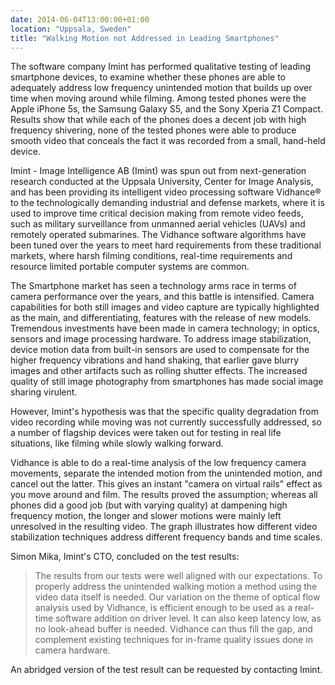 ```yaml
---
date: 2014-06-04T13:00:00+01:00
location: "Uppsala, Sweden"
title: "Walking Motion not Addressed in Leading Smartphones"
---
```

The software company Imint has performed qualitative testing of leading smartphone devices, to examine whether these phones are able to adequately address low frequency unintended motion that builds up over time when moving around while filming. Among tested phones were the Apple iPhone 5s, the Samsung Galaxy S5, and the Sony Xperia Z1 Compact. Results show that while each of the phones does a decent job with high frequency shivering, none of the tested phones were able to produce smooth video that conceals the fact it was recorded from a small, hand-held device.

Imint - Image Intelligence AB (Imint) was spun out from next-generation research conducted at the Uppsala University, Center for Image Analysis, and has been providing its intelligent video processing software Vidhance® to the technologically demanding industrial and defense markets, where it is used to improve time critical decision making from remote video feeds, such as military surveillance from unmanned aerial vehicles (UAVs) and remotely operated submarines. The Vidhance software algorithms have been tuned over the years to meet hard requirements from these traditional markets, where harsh filming conditions, real-time requirements and resource limited portable computer systems are common.

The Smartphone market has seen a technology arms race in terms of camera performance over the years, and this battle is intensified. Camera capabilities for both still images and video capture are typically highlighted as the main, and differentiating, features with the release of new models. Tremendous investments have been made in camera technology; in optics, sensors and image processing hardware. To address image stabilization, device motion data from built-in sensors are used to compensate for the higher frequency vibrations and hand shaking, that earlier gave blurry images and other artifacts such as rolling shutter effects. The increased quality of still image photography from smartphones has made social image sharing virulent.

However, Imint's hypothesis was that the specific quality degradation from video recording while moving was not currently successfully addressed, so a number of flagship devices were taken out for testing in real life situations, like filming while slowly walking forward.

Vidhance is able to do a real-time analysis of the low frequency camera movements, separate the intended motion from the unintended motion, and cancel out the latter. This gives an instant "camera on virtual rails" effect as you move around and film.
The results proved the assumption; whereas all phones did a good job (but with varying quality) at dampening high frequency motion, the longer and slower motions were mainly left unresolved in the resulting video.  The graph illustrates how different video stabilization techniques address different frequency bands and time scales.

Simon Mika, Imint's CTO, concluded on the test results:

>The results from our tests were well aligned with our expectations.  To properly address the unintended walking motion a method using the video data itself is needed. Our variation on the theme of optical flow analysis used by Vidhance, is efficient enough to be used as a real-time software addition on driver level. It can also keep latency low, as no look-ahead buffer is needed. Vidhance can thus fill the gap, and complement existing techniques for in-frame quality issues done in camera hardware.

An abridged version of the test result can be requested by contacting Imint.
